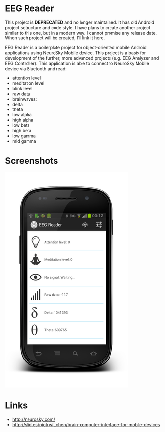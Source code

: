 EEG Reader
===============

This project is **DEPRECATED** and no longer maintained. It has old Android project sctructure and code style. I have plans to create another project similar to this one, but in a modern way. I cannot promise any release date. When such project will be created, I'll link it here.

EEG Reader is a boilerplate project for object-oriented mobile Android applications using NeuroSky Mobile device.
This project is a basis for development of the further, more advanced projects (e.g. EEG Analyzer and EEG Controller).
This application is able to connect to NeuroSky Mobile device via Bluetooth and read: 
* attention level
* meditation level
* blink level
* raw data
* brainwaves: 
 * delta
 * theta
 * low alpha
 * high alpha
 * low beta
 * high beta
 * low gamma
 * mid gamma

Screenshots
===============

![Screenshot](application_screenshot.png "Screenshot")

Links
===============
* http://neurosky.com/
* http://slid.es/piotrwittchen/brain-computer-interface-for-mobile-devices
